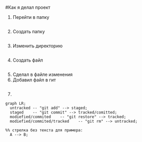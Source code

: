 #Как я делал проект

1. Перейти в папку
```$ cd ~/dev
```
2. Создать папку
```$ mkdir second-project
```
3. Изменить директорию 
```$ cd ~/second-project
```
4. Создать файл
```$ touch README.md
```
5. Сделал в файле изменения 
6. Добавил файл в гит
```$ git add readme.md
```
7.


```mermaid
graph LR;
  untracked -- "git add" --> staged;
  staged    -- "git commit" --> tracked/comitted;
  modiefied/commited    -- "git restore" --> tracked;
  modiefied/commited/tracked    -- "git rm" --> untracked;

%% стрелка без текста для примера: 
  A --> B;
``` 
